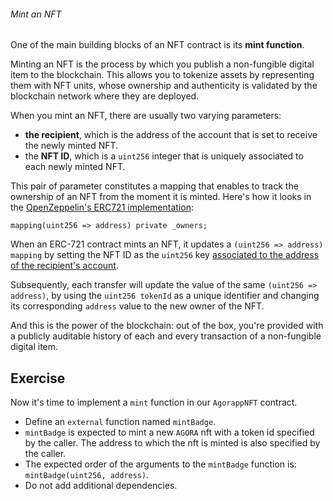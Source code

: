 ###### Mint an NFT

One of the main building blocks of an NFT contract is its **mint function**.

Minting an NFT is the process by which you publish a non-fungible digital item to the blockchain.
This allows you to tokenize assets by representing them with NFT units, whose ownership and authenticity is validated by the blockchain network where they are deployed.

When you mint an NFT, there are usually two varying parameters:
- **the recipient**, which is the address of the account that is set to receive the newly minted NFT.
- the **NFT ID**, which is a `uint256` integer that is uniquely associated to each newly minted NFT.

This pair of parameter constitutes a mapping that enables to track the ownership of an NFT from the moment it is minted. Here's how it looks in the [OpenZeppelin's ERC721 implementation](https://github.com/agorapp-dao/openzeppelin-contracts/blob/6bd6b76d1156e20e45d1016f355d154141c7e5b9/contracts/token/ERC721/ERC721.sol):

```sol
mapping(uint256 => address) private _owners;
```

When an ERC-721 contract mints an NFT, it updates a `(uint256 => address) mapping` by setting the NFT ID as the `uint256` key [associated to the address of the recipient's account](https://github.com/agorapp-dao/openzeppelin-contracts/blob/6bd6b76d1156e20e45d1016f355d154141c7e5b9/contracts/token/ERC721/ERC721.sol#L287).

Subsequently, each transfer will update the value of the same `(uint256 => address)`, by using the `uint256 tokenId` as a unique identifier and changing its corresponding `address` value to the new owner of the NFT.

And this is the power of the blockchain: out of the box, you're provided with a publicly auditable history of each and every transaction of a non-fungible digital item.

## Exercise

Now it's time to implement a `mint` function in our `AgorappNFT` contract.

- Define an `external` function named `mintBadge`.
- `mintBadge` is expected to mint a new `AGORA` nft with a token id specified by the caller. The address to which the nft is minted is also specified by the caller.
- The expected order of the arguments to the `mintBadge` function is: `mintBadge(uint256, address)`.
- Do not add additional dependencies.

